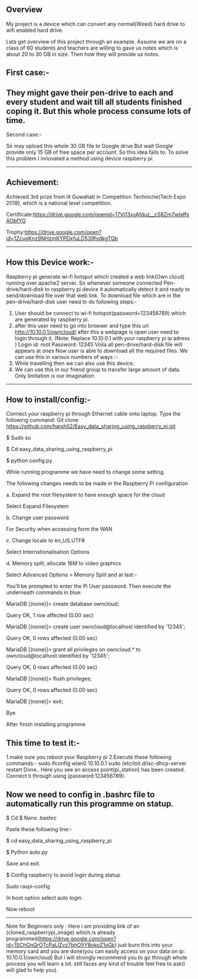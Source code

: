 Overview
--------------------------------------------------------------------------------------------------------------------------------------
My project is a device which can convert any normal(Wired) hard drive to wifi enabled hard drive.

Lets get overview of this project through an example.
Assume we are on a class of 60 students and teachers are  willing to gave us notes which is about 20 to 30 GB in size. Then how they will provide us notes.

First case:-
----------------------------------------------------------------------------------------------------------------------------------------
They might gave their pen-drive to each and every student and wait till all students finished coping it.
But this whole process consume lots of time.
---------------------------------------------------------------------------------------------------------------------------------------

Second case:-


Sir may upload this whole 30 GB file to Google drive
But wait Google provide only 15 GB of free space per account.
So this idea fails to.
To solve this problem I innovated a method using device raspberry pi.

----------------------------------------------------------------------------------------------------------------------------------------
Achievement:
----------------------------------------------------------------------------------------------------------------------------------------
Achieved 3rd prize from iit Guwahati in Competition Techniche(Tech Expo 2018), which is a national level competition.


Certificate:https://drive.google.com/openid=17Vi13xvAfduz__c58Zm7wIaffsAObfYG

Trophy:https://drive.google.com/open?id=1ZcugKnz9NHzmKYPDxfuLD539fvdkgTQb

----------------------------------------------------------------------------------------------------------------------------------------
How this Device work:-
----------------------------------------------------------------------------------------------------------------------------------------

Raspberry pi generate wi-fi hotspot which created a web link(Own cloud) running over apache2 server.
So whenever someone connected Pen-drive/hard-disk to raspberry pi device it automatically detect it and ready to send/download file over that web link.
To download file which are in the pen-drive/hard-disk user need to do following steps:-
1. User should be connect to wi-fi hotspot(password=123456789) which are generated by raspberry pi.
2.  after this user need to go into browser and type this url http://10.10.0.1/owncloud/ after this a webpage is open user need to login through it.
(Note: Replace 10.10.0.1 with your raspberry pi ip adress )
Login id: root
Password: 12345
Voila all pen-drive/hard-disk file will appears at ones
Now user is able to download all the required files.
We can use this in various numbers of ways :-
1.	While travelling then we can also use this device.
2.	We can use this in our friend group to transfer large amount of data.
Only limitation is our imagination.
-----------------------------------------------------------------------------------------------------------

How to install/config:-
-------------------------------------------------------------------------------------------------------------
Connect your raspberry pi through Ethernet cable onto laptop.
Type the following command:
Git clone https://github.com/harsh52/Easy_data_sharing_using_raspberry_pi.git

$ Sudo su

$ Cd easy_data_sharing_using_raspberry_pi

$ python config.py

While running programme we have need to change some setting.

The following changes needs to be made in the Raspberry Pi configuration

a. Expand the root filesystem to have enough space for the cloud

Select Expand Filesystem

b. Change user password

For Security when accessing form the WAN

c. Change locale to en_US.UTF8

Select Internationalisation Options

d. Memory split, allocate 16M to video graphics

Select Advanced Options > Memory Split
and at last:-

You'll be prompted to enter the Pi User password. Then execute the underneath commands in blue:

MariaDB [(none)]> create database owncloud;

 Query OK, 1 row affected (0.00 sec)


MariaDB [(none)]> create user owncloud@localhost identified by '12345';

 Query OK, 0 rows affected (0.00 sec)


MariaDB [(none)]> grant all privileges on owncloud.* to owncloud@localhost identified by '12345';

 Query OK, 0 rows affected (0.00 sec)


MariaDB [(none)]> flush privileges;

 Query OK, 0 rows affected (0.00 sec)


MariaDB [(none)]> exit;

 Bye

After finish installing programme

This time to test it:-
----------------------------------------------------------------------------------------------------------------------------
1.make sure you reboot your Raspberry pi
2.Execute these following commands:-
sudo ifconfig wlan0 10.10.0.1
sudo /etc/init.d/isc-dhcp-server restart
Done..
Here you see an access point(pi_station) has been created. Connect it through using (password:123456789).

Now we need to config in .bashrc file to automatically run this programme on statup.
------------------------------------------------------------------------------------------------------------------------------
$ Cd
$ Nano .bashrc

Paste these following line:-

$ cd easy_data_sharing_using_raspberry_pi

$ Python auto.py

Save and exit.

$ Config raspberry to avoid login during statup

Sudo raspi-config

In boot option select auto login.

Now reboot 
_______________________________________________________________________________________________________________

Note for Beginners only : Here i am providing link of an (cloned_raspberrypi_image) which is already programmed(https://drive.google.com/open?id=1SChGnQrOTcPaLlZvz7bhO5Y8okoZ1oGk)
just burn this into your memory card and you are done(you can easily access on your data on ip: 10.10.0.1/owncloud)
But i will strongly recommend you to go through whole process you will learn a lot.
still faces any kind of trouble feel free to ask(I will glad to help you).





 


 

